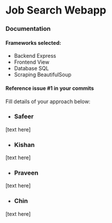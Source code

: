 # Job Search Webapp

### Documentation 
#### Frameworks selected:
- Backend
Express
- Frontend
View
- Database
SQL
- Scraping
BeautifulSoup
#### Reference issue #1 in your commits
Fill details of your approach below:

- ### Safeer
[text here]
- ### Kishan
[text here]
- ### Praveen
[text here]
- ### Chin
[text here]
